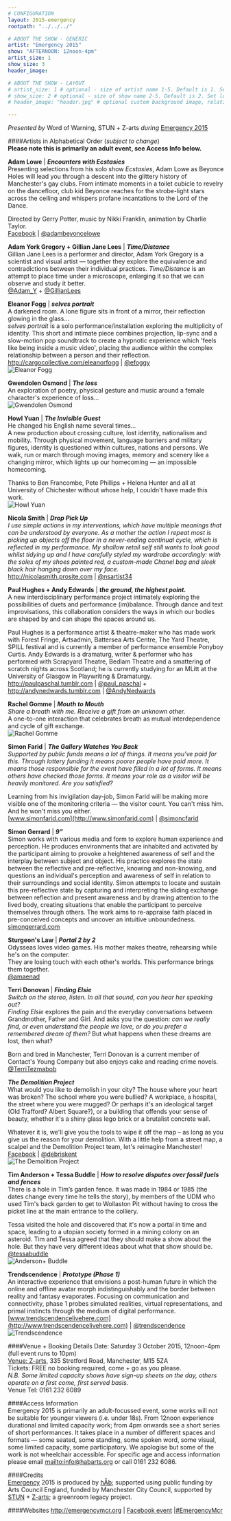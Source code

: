 ```yaml
---
# CONFIGURATION
layout: 2015-emergency
rootpath: "../../../"

# ABOUT THE SHOW - GENERIC
artist: "Emergency 2015"
show: "AFTERNOON: 12noon-4pm"
artist_size: 1
show_size: 3
header_image:

# ABOUT THE SHOW - LAYOUT
# artist_size: 1 # optional - size of artist name 1-5. Default is 1. Set longer names to lower values
# show_size: 2 # optional - size of show name 2-5. Default is 2. Set longer names to lower values
# header_image: "header.jpg" # optional custom background image, relative to current page

---
```

*Presented by* Word of Warning, STUN *+* Z-arts *during* [Emergency 2015](/current/2015-emergency)    
          
####Artists in Alphabetical Order (*subject to change*)      
**Please note this is primarily an adult event, see Access Info below.**        
           
**Adam Lowe** | ***Encounters with Ecstasies***        
Presenting selections from his solo show *Ecstasies*, Adam Lowe as Beyonce Holes will lead you through a descent into the glittery history of Manchester's gay clubs. From intimate moments in a toilet cubicle to revelry on the dancefloor, club kid Beyonce reaches for the strobe-light stars across the ceiling and whispers profane incantations to the Lord of the Dance.        
        
Directed by Gerry Potter, music by Nikki Franklin, animation by Charlie Taylor.        
[Facebook](http://www.facebook.com/adambeyoncelowe) | [@adambeyoncelowe](http://twitter.com/adambeyoncelowe)
         
**Adam York Gregory + Gillian Jane Lees** | ***Time/Distance***        
Gillian Jane Lees is a performer and director, Adam York Gregory is a scientist and visual artist — together they explore the equivalence and contradictions between their individual practices. *Time/Distance* is an attempt to place time under a microscope, enlarging it so that we can observe and study it better.        
[@Adam_Y](http://twitter.com/Adam_Y) + [@GillianLees](http://twitter.com/GillianLees)        
        
**Eleanor Fogg** | ***selves portrait***        
A darkened room. A lone figure sits in front of a mirror, their reflection glowing in the glass…        
*selves portrait* is a solo performance/installation exploring the multiplicity of identity. This short and intimate piece combines projection, lip-sync and a slow-motion pop soundtrack to create a hypnotic experience which 'feels like being inside a music video', placing the audience within the complex relationship between a person and their reflection.        
<http://cargocollective.com/eleanorfogg> | [@efoggy](http://twitter.com/efoggy)       
![Eleanor Fogg](EleanorFogg.jpg)         
         
**Gwendolen Osmond** | ***The loss***         
An exploration of poetry, physical gesture and music around a female character's experience of loss…        
![Gwendolen Osmond](GwendolenOsmond.jpg)        
        
**Howl Yuan** | ***The Invisible Guest***        
He changed his English name several times…          
A new production about crossing culture, lost identity, nationalism and mobility. Through physical movement, language barriers and military figures, identity is questioned within cultures, nations and persons. We walk, run or march through moving images, memory and scenery like a changing mirror, which lights up our homecoming — an impossible homecoming.         
        
Thanks to Ben Francombe, Pete Phillips + Helena Hunter and all at University of Chichester without whose help, I couldn't have made this work.         
![Howl Yuan](HowlYuan.jpg)      
         
**Nicola Smith** | ***Drop Pick Up***        
*I use simple actions in my interventions, which have multiple meanings that can be understood by everyone. As a mother the action I repeat most is picking up objects off the floor in a never-ending continual cycle, which is reflected in my performance. My shallow retail self still wants to look good whilst tidying up and I have carefully styled my wardrobe accordingly: with the soles of my shoes painted red, a custom-made Chanel bag and sleek black hair hanging down over my face.*        
<http://nicolasmith.prosite.com> | [@nsartist34](http://twitter.com/nsartist34)        
          
**Paul Hughes + Andy Edwards** | ***the ground, the highest point.***        
A new interdisciplinary performance project intimately exploring the possibilities of duets and performance (im)balance. Through dance and text improvisations, this collaboration considers the ways in which our bodies are shaped by and can shape the spaces around us.        
        
Paul Hughes is a performance artist & theatre-maker who has made work with Forest Fringe, Artsadmin, Battersea Arts Centre, The Yard Theatre, SPILL festival and is currently a member of performance ensemble Ponyboy Curtis. Andy Edwards is a dramaturg, writer & performer who has performed with Scrapyard Theatre, Bedlam Theatre and a smattering of scratch nights across Scotland; he is currently studying for an MLitt at the University of Glasgow in Playwriting & Dramaturgy.        
<http://paulpaschal.tumblr.com> | [@paul_paschal](http://twitter.com/paul_paschal) + <http://andynedwards.tumblr.com> | [@AndyNedwards](http://twitter.com/AndyNedwards)         
        
**Rachel Gomme** | ***Mouth to Mouth***        
*Share a breath with me. Receive a gift from an unknown other.*        
A one-to-one interaction that celebrates breath as mutual interdependence and cycle of gift exchange.        
![Rachel Gomme](RachelGomme.jpg)         
         
**Simon Farid** | ***The Gallery Watches You Back***        
*Supported by public funds means a lot of things. It means you've paid for this. Through lottery funding it means poorer people have paid more. It means those responsible for the event have filled in a lot of forms. It means others have checked those forms. It means your role as a visitor will be heavily monitored. Are you satisfied?*        
        
Learning from his invigilation day-job, Simon Farid will be making more visible one of the monitoring criteria — the visitor count. You can't miss him. And he won't miss you either.        
[www.simonfarid.com](http://www.simonfarid.com) | [@simoncfarid](http://twitter.com/simoncfarid)        
        
**Simon Gerrard** | ***9"***        
Simon works with various media and form to explore human experience and perception. He produces environments that are inhabited and activated by the participant aiming to provoke a heightened awareness of self and the interplay between subject and object. His practice explores the state between the reflective and pre-reflective, knowing and non-knowing, and questions an individual's perception and awareness of self in relation to their surroundings and social identity. Simon attempts to locate and sustain this pre-reflective state by capturing and interpreting the sliding exchange between reflection and present awareness and by drawing attention to the lived body, creating situations that enable the participant to perceive themselves through others. The work aims to re-appraise faith placed in pre-conceived concepts and uncover an intuitive unboundedness.        
[simongerrard.com](http://www.simongerrard.com)        
        
**Sturgeon's Law** | ***Portal 2 by 2***        
Odysseas loves video games. His mother makes theatre, rehearsing while he's on the computer.        
They are losing touch with each other's worlds. This performance brings them together.        
[@amaenad](http://twitter.com/amaenad)        
        
**Terri Donovan** | ***Finding Elsie***        
*Switch on the stereo, listen. In all that sound, can you hear her speaking out?*        
*Finding Elsie* explores the pain and the everyday conversations between Grandmother, Father and Girl. And asks you the question: *can we really find, or even understand the people we love, or do you prefer a remembered dream of them?* But what happens when these dreams are lost, then what?        
        
Born and bred in Manchester, Terri Donovan is a current member of Contact's Young Company but also enjoys cake and reading crime novels.        
[@TerriTezmabob](http://twitter.com/TerriTezmabob)        
        
***The Demolition Project***        
What would you like to demolish in your city? The house where your heart was broken?  The school where you were bullied? A workplace, a hospital, the street where you were mugged? Or perhaps it's an ideological target (Old Trafford? Albert Square?), or a building that offends your sense of beauty, whether it's a shiny glass lego brick or a brutalist concrete wall.        
        
Whatever it is, we'll give you the tools to wipe it off the map – as long as you give us the reason for your demolition. With a little help from a street map, a scalpel and the Demolition Project team, let's reimagine Manchester!        
[Facebook](http://www.facebook.com/thedestructionists) | [@debriskent](http://twitter.com/debriskent)        
![The Demolition Project](demolitionproject.jpg)       
         
**Tim Anderson + Tessa Buddle** | ***How to resolve disputes over fossil fuels and fences***        
There is a hole in Tim’s garden fence. It was made in 1984 or 1985 (the dates change every time he tells the story), by members of the UDM who used Tim's back garden to get to Wollaston Pit without having to cross the picket line at the main entrance to the colliery.        
        
Tessa visited the hole and discovered that it's now a portal in time and space, leading to a utopian society formed in a mining colony on an asteroid. Tim and Tessa agreed that they should make a show about the hole. But they have very different ideas about what that show should be.        
[@tessabuddle](http://twitter.com/tessabuddle)        
![Anderson+ Buddle](AndersonBuddle.jpg)        
        
**Trendscendence** | ***Prototype (Phase 1)***        
An interactive experience that envisions a post-human future in which the online and offline avatar morph indistinguishably and the border between reality and fantasy evaporates. Focusing on communication and connectivity, phase 1 probes simulated realities, virtual representations, and primal instincts through the medium of digital performance.        
[www.trendscendencelivehere.com](http://www.trendscendencelivehere.com) | [@trendscendence](http://twitter.com/trendscendence)        
![Trendscendence](Trendscendence.jpg)           
        
####Venue + Booking Details
Date: Saturday 3 October 2015, 12noon-4pm (full event runs to 10pm)    
[Venue: Z-arts](http://www.z-arts.org/about-us/getting-here), 335 Stretford Road, Manchester, M15 5ZA        
Tickets: FREE no booking required, come + go as you please.        
*N.B. Some limited capacity shows have sign-up sheets on the day, others operate on a first come, first served basis.*          
Venue Tel: 0161 232 6089             
          
####Access Information       
Emergency 2015 is primarily an adult-focussed event, some works will not be suitable for younger viewers (i.e. under 18s). From 12noon experience durational and limited capacity work; from 4pm onwards see a short series of short performances. It takes place in a number of different spaces and formats — some seated, some standing, some spoken word, some visual, some limited capacity, some participatory. We apologise but some of the work is not wheelchair accessible. For specific age and access information please email <mailto:info@habarts.org> or call 0161 232 6086.     
            
####Credits         
[Emergency](/hab/emergency) 2015 is produced by [hÅb](/hab); supported using public funding by Arts Council England, funded by Manchester City Council, supported by [STUN](http://stunlive.com) + [Z-arts](http://www.z-arts.org); a greenroom legacy project.        
        
####Websites
<http://emergencymcr.org> | [Facebook event](http://www.facebook.com/events/1479136439056940) |[#EmergencyMcr](http://twitter.com/hashtag/EmergencyMcr)
